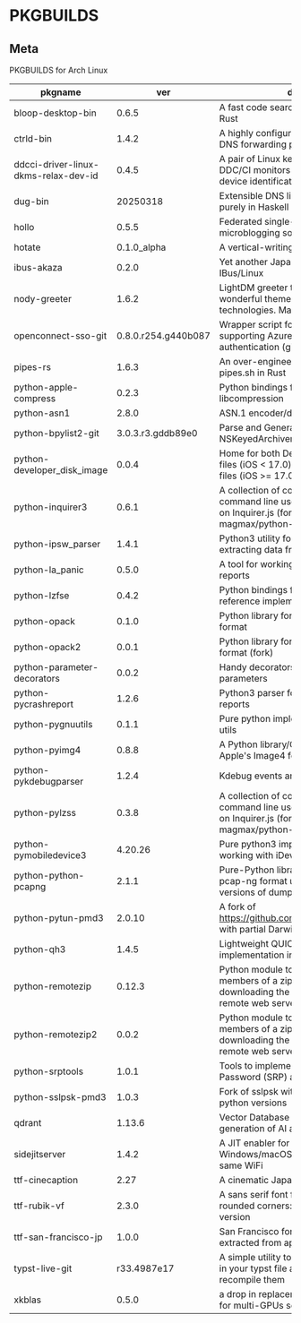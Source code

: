 # PKGBUILDS

## Meta

PKGBUILDS for Arch Linux

<!-- start -->

| pkgname                              | ver                 | desc                                                                                                                         |
| ------------------------------------ | ------------------- | ---------------------------------------------------------------------------------------------------------------------------- |
| bloop-desktop-bin                    | 0.6.5               | A fast code search engine written in Rust                                                                                    |
| ctrld-bin                            | 1.4.2               | A highly configurable, multi-protocol DNS forwarding proxy                                                                   |
| ddcci-driver-linux-dkms-relax-dev-id | 0.4.5               | A pair of Linux kernel drivers for DDC/CI monitors (DKMS): relaxed device identification                                     |
| dug-bin                              | 20250318            | Extensible DNS libraries written purely in Haskell                                                                           |
| hollo                                | 0.5.5               | Federated single-user microblogging software                                                                                 |
| hotate                               | 0.1.0_alpha         | A vertical-writing editor                                                                                                    |
| ibus-akaza                           | 0.2.0               | Yet another Japanese IME for IBus/Linux                                                                                      |
| nody-greeter                         | 1.6.2               | LightDM greeter that allows to create wonderful themes with web technologies. Made in Node.js                                |
| openconnect-sso-git                  | 0.8.0.r254.g440b087 | Wrapper script for OpenConnect supporting Azure AD (SAMLv2) authentication (git version)                                     |
| pipes-rs                             | 1.6.3               | An over-engineered rewrite of pipes.sh in Rust                                                                               |
| python-apple-compress                | 0.2.3               | Python bindings for Apple's libcompression                                                                                   |
| python-asn1                          | 2.8.0               | ASN.1 encoder/decoder                                                                                                        |
| python-bpylist2-git                  | 3.0.3.r3.gddb89e0   | Parse and Generate binary plists and NSKeyedArchiver archives                                                                |
| python-developer_disk_image          | 0.0.4               | Home for both DeveloperDiskImage files (iOS < 17.0) and Personalized files (iOS >= 17.0)                                     |
| python-inquirer3                     | 0.6.1               | A collection of common interactive command line user interfaces, based on Inquirer.js (fork of magmax/python-inquirer)       |
| python-ipsw_parser                   | 1.4.1               | Python3 utility for parsing and extracting data from IPSW                                                                    |
| python-la_panic                      | 0.5.0               | A tool for working with iPhone crash reports                                                                                 |
| python-lzfse                         | 0.4.2               | Python bindings for the LZFSE reference implementation                                                                       |
| python-opack                         | 0.1.0               | Python library for parsing the opack format                                                                                  |
| python-opack2                        | 0.0.1               | Python library for parsing the opack format (fork)                                                                           |
| python-parameter-decorators          | 0.0.2               | Handy decorators for converting parameters                                                                                   |
| python-pycrashreport                 | 1.2.6               | Python3 parser for Apple's crash reports                                                                                     |
| python-pygnuutils                    | 0.1.1               | Pure python implementation for GNU utils                                                                                     |
| python-pyimg4                        | 0.8.8               | A Python library/CLI tool for parsing Apple's Image4 format                                                                  |
| python-pykdebugparser                | 1.2.4               | Kdebug events and ktraces parser                                                                                             |
| python-pylzss                        | 0.3.8               | A collection of common interactive command line user interfaces, based on Inquirer.js (fork of magmax/python-inquirer)       |
| python-pymobiledevice3               | 4.20.26             | Pure python3 implementation for working with iDevices                                                                        |
| python-python-pcapng                 | 2.1.1               | Pure-Python library to parse the pcap-ng format used by newer versions of dumpcap & similar tools                            |
| python-pytun-pmd3                    | 2.0.10              | A fork of https://github.com/montag451/pytun with partial Darwin support                                                     |
| python-qh3                           | 1.4.5               | Lightweight QUIC and HTTP/3 implementation in Python                                                                         |
| python-remotezip                     | 0.12.3              | Python module to access single members of a zip archive without downloading the full content from a remote web server        |
| python-remotezip2                    | 0.0.2               | Python module to access single members of a zip archive without downloading the full content from a remote web server (fork) |
| python-srptools                      | 1.0.1               | Tools to implement Secure Remote Password (SRP) authentication                                                               |
| python-sslpsk-pmd3                   | 1.0.3               | Fork of sslpsk with support for latest python versions                                                                       |
| qdrant                               | 1.13.6              | Vector Database for the next generation of AI applications                                                                   |
| sidejitserver                        | 1.4.2               | A JIT enabler for iOS 17 with a Windows/macOS computer on the same WiFi                                                      |
| ttf-cinecaption                      | 2.27                | A cinematic Japanese font                                                                                                    |
| ttf-rubik-vf                         | 2.3.0               | A sans serif font family with slightly rounded corners: variable font version                                                |
| ttf-san-francisco-jp                 | 1.0.0               | San Francisco font for Japanese, extracted from apple.com                                                                    |
| typst-live-git                       | r33.4987e17         | A simple utility to watch for changes in your typst file and automatically recompile them                                    |
| xkblas                               | 0.5.0               | a drop in replacement of blas library for multi-GPUs servers                                                                 |

<!-- end -->
